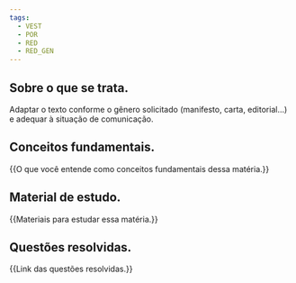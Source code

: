 ```yaml
---
tags:
  - VEST
  - POR
  - RED
  - RED_GEN
---
```

## Sobre o que se trata.
Adaptar o texto conforme o gênero solicitado (manifesto, carta, editorial…) e adequar à situação de comunicação.
## Conceitos fundamentais.
{{O que você entende como conceitos fundamentais dessa matéria.}}
## Material de estudo.
{{Materiais para estudar essa matéria.}}
## Questões resolvidas.
{{Link das questões resolvidas.}}